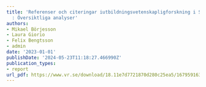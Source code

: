 ```yaml
---
title: 'Referenser och citeringar iutbildningsvetenskapligforskning i Sverige, 2001-2021
  : Översiktliga analyser'
authors:
- Mikael Börjesson
- Laura Giorio
- Felix Bengtsson
- admin
date: '2023-01-01'
publishDate: '2024-05-23T11:18:27.466990Z'
publication_types:
- report
url_pdf: https://www.vr.se/download/18.11e7d7721870d280c25ea5/1679591630563/Referenser%20och%20citeringar%202001-2023%20-%20Utbildningsvetenskaplig%20forskning.pdf
---
```

